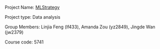 Project Name: [MLStrategy](https://github.com/LinjiaF/ORIE_5741_MLStrategy)

Project type: Data analysis

Group Members: Linjia Feng (lf433), Amanda Zou (yz2849), Jingde Wan (jw2379)

Course code: 5741
